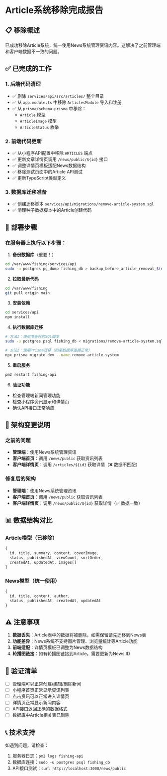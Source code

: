 # Article系统移除完成报告

## 📋 移除概述

已成功移除Article系统，统一使用News系统管理资讯内容。这解决了之前管理端和客户端数据不一致的问题。

## ✅ 已完成的工作

### 1. 后端代码清理
- ✅ 删除 `services/api/src/articles/` 整个目录
- ✅ 从 `app.module.ts` 中移除 `ArticlesModule` 导入和注册
- ✅ 从 `prisma/schema.prisma` 中移除：
  - `Article` 模型
  - `ArticleImage` 模型  
  - `ArticleStatus` 枚举

### 2. 前端代码更新
- ✅ 从小程序API配置中移除 `ARTICLES` 端点
- ✅ 更新文章详情页调用 `/news/public/${id}` 接口
- ✅ 调整详情页模板适配News数据结构
- ✅ 移除测试页面中的Article API测试
- ✅ 更新TypeScript类型定义

### 3. 数据库迁移准备
- ✅ 创建迁移脚本 `services/api/migrations/remove-article-system.sql`
- ✅ 清理种子数据脚本中的Article创建代码

## 🚀 部署步骤

### 在服务器上执行以下步骤：

1. **备份数据库**（重要！）
```bash
cd /var/www/fishing/services/api
sudo -u postgres pg_dump fishing_db > backup_before_article_removal_$(date +%Y%m%d_%H%M%S).sql
```

2. **拉取最新代码**
```bash
cd /var/www/fishing
git pull origin main
```

3. **安装依赖**
```bash
cd services/api
npm install
```

4. **执行数据库迁移**
```bash
# 方法1：使用准备好的SQL脚本
sudo -u postgres psql fishing_db < migrations/remove-article-system.sql

# 方法2：使用Prisma迁移（如果数据库连接正常）
npx prisma migrate dev --name remove-article-system
```

5. **重启服务**
```bash
pm2 restart fishing-api
```

6. **验证功能**
- 检查管理端新闻管理功能
- 检查小程序资讯显示和详情页
- 确认API接口正常响应

## 🔧 架构变更说明

### 之前的问题
- **管理端**：使用News系统管理资讯
- **客户端首页**：调用 `/news/public` 获取资讯列表
- **客户端详情页**：调用 `/articles/${id}` 获取详情（❌ 数据不匹配）

### 修复后的架构
- **管理端**：使用News系统管理资讯
- **客户端首页**：调用 `/news/public` 获取资讯列表  
- **客户端详情页**：调用 `/news/public/${id}` 获取详情（✅ 数据一致）

## 📊 数据结构对比

### Article模型（已移除）
```typescript
{
  id, title, summary, content, coverImage, 
  status, publishedAt, viewCount, sortOrder,
  createdAt, updatedAt, images[]
}
```

### News模型（统一使用）
```typescript
{
  id, title, content, author,
  status, publishedAt, createdAt, updatedAt
}
```

## ⚠️ 注意事项

1. **数据丢失**：Article表中的数据将被删除，如需保留请先迁移到News表
2. **功能差异**：News系统不支持图片管理、浏览量统计等Article功能
3. **前端适配**：详情页模板已调整为News数据结构
4. **轮播图链接**：如有轮播图链接到Article，需要更新为News ID

## 🎯 验证清单

- [ ] 管理端可以正常创建/编辑/删除新闻
- [ ] 小程序首页正常显示资讯列表
- [ ] 点击资讯可以正常进入详情页
- [ ] 详情页正常显示新闻内容
- [ ] API接口返回正确的数据格式
- [ ] 数据库中Article相关表已删除

## 📞 技术支持

如遇到问题，请检查：
1. 服务器日志：`pm2 logs fishing-api`
2. 数据库连接：`sudo -u postgres psql fishing_db`
3. API接口测试：`curl http://localhost:3000/news/public`
